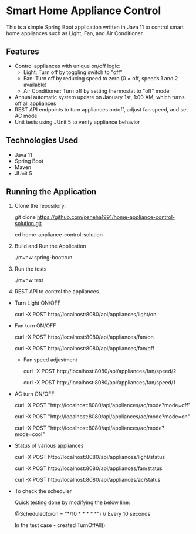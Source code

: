 # Smart Home Appliance Control

This is a simple Spring Boot application written in Java 11 to control smart home appliances such as Light, Fan, and Air Conditioner.

## Features

- Control appliances with unique on/off logic:
    - Light: Turn off by toggling switch to "off"
    - Fan: Turn off by reducing speed to zero (0 = off, speeds 1 and 2 available)
    - Air Conditioner: Turn off by setting thermostat to "off" mode
- Annual automatic system update on January 1st, 1:00 AM, which turns off all appliances
- REST API endpoints to turn appliances on/off, adjust fan speed, and set AC mode
- Unit tests using JUnit 5 to verify appliance behavior

## Technologies Used

- Java 11
- Spring Boot
- Maven
- JUnit 5

## Running the Application

1. Clone the repository:

   git clone https://github.com/psneha1991/home-appliance-control-solution.git

   cd home-appliance-control-solution


2. Build and Run the Application

   ./mvnw spring-boot:run


3. Run the tests

   ./mvnw test


4. REST API to control the appliances.
- Turn Light ON/OFF

  curl -X POST http://localhost:8080/api/appliances/light/on

- Fan turn ON/OFF

  curl -X POST http://localhost:8080/api/appliances/fan/on

  curl -X POST http://localhost:8080/api/appliances/fan/off

  - Fan speed adjustment
   
    curl -X POST http://localhost:8080/api/appliances/fan/speed/2
  
    curl -X POST http://localhost:8080/api/appliances/fan/speed/1
  
- AC turn ON/OFF

  curl -X POST "http://localhost:8080/api/appliances/ac/mode?mode=off"

  curl -X POST "http://localhost:8080/api/appliances/ac/mode?mode=on"

  curl -X POST "http://localhost:8080/api/appliances/ac/mode?mode=cool"

- Status of various appliances

  curl -X POST http://localhost:8080/api/appliances/light/status

  curl -X POST http://localhost:8080/api/appliances/fan/status

  curl -X POST http://localhost:8080/api/appliances/ac/status

- To check the scheduler

  Quick testing done by modifying the below line:

  @Scheduled(cron = "*/10 * * * * *") // Every 10 seconds

  In the test case - created TurnOffAll()



